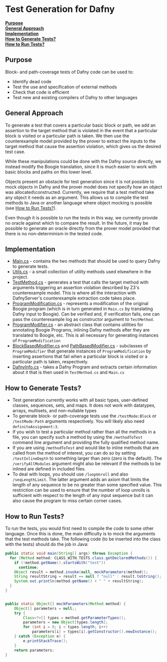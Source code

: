# Test Generation for Dafny

[**Purpose**](#purpose) <br>
[**General Approach**](#general-approach) <br>
[**Implementation**](#implementation) <br>
[**How to Generate Tests?**](#how-to-generate-tests) <br>
[**How to Run Tests?**](#how-to-run-tests)

## Purpose

Block- and path-coverage tests of Dafny code can be used to:
- Identify dead code
- Test the use and specification of external methods
- Check that code is efficient
- Test new and existing compilers of Dafny to other languages

## General Approach

To generate a test that covers a particular basic block or path, we add an
assertion to the target method that is violated in the event that a particular
block is visited or a particular path is taken. We then use the counterexample
model provided by the prover to extract the inputs to the target method that
cause the assertion violation, which gives us the desired test case.

While these manipulations could be done with the Dafny source directly, we
instead modify the Boogie translation, since it is much easier to work
with basic blocks and paths on this lower level.

Objects present an obstacle for test generation since it is not possible to
mock objects in Dafny and the prover model does not specify how an object was
allocated\constructed. Currently, we require that a test method take any
object it needs as an argument. This allows us to compile the test methods
to Java or another language where object mocking is possible (see
[How to Run Tests?](#how-to-run-tests)).

Even though it is possible to run the tests in this way, we currently provide
no oracle against which to compare the result. In the future, it may be
possible to generate an oracle directly from the prover model provided that
there is no non-determinism in the tested code.


## Implementation

- [Main.cs](Main.cs) - contains the two methods that should be used to query
  Dafny to generate tests.
- [Utils.cs](Utils.cs) - a small collection of utility methods used elsewhere
  in the project.
- [TestMethod.cs](TestMethod.cs) - generates a test that calls the target
  method with arguments triggering an assertion violation described by Z3's
  counterexample model. This is where all the interaction with DafnyServer's
  counterexample extraction code takes place.
- [ProgramModification.cs](ProgramModification.cs) - represents a modification
  of the original Boogie program (which is in turn generated in `Main.cs` by
  translating Dafny input to Boogie). Can be verified and, if verification
  fails, one can pass the counterexample log as constructor
  argument to `TestMethod`.
- [ProgramModifier.cs](ProgramModifier.cs) - an abstract class that contains
  utilities for annotating Boogie Programs, inlining Dafny methods after they
  are translated to Boogie, etc. This is all necessary for generating
  instances of `ProgramModification`
- [BlockBasedModifier.cs](BlockBasedModifier.cs) and
  [PathBasedModifier.cs](PathBasedModifier.cs) - subclasses of
  `ProgramModifier` that generate instances of `ProgramModification` by
  inserting assertions that fail when a particular block is visited or a
  particular path is taken, respectively.
- [DafnyInfo.cs](DafnyInfo.cs) - takes a Dafny Program and extracts certain
  information about it that is then used in `TestMethod.cs` and `Main.cs`

## How to Generate Tests?

- Test generation currently works with all basic types, user-defined classes,
  sequences, sets, and maps. It does not work with datatypes, arrays,
  multisets, and non-nullable types
- To generate block- or path-coverage tests use the `/testMode:Block` or
  `/testMode:Path` arguments respectively. You will likely also need
  `definiteAssignment:3`.
- If you wish to test a particular method rather than all the methods in a
  file, you can specify such a method by using the `/methodToTest` command line
  argument and providing the fully qualified method name.
- If you are using `/methodToTest` and would like to inline methods that are
  called from the method of interest, you can do so by setting
  `/testInlineDepth` to something larger than zero (zero is the default). The
  `/verifyAllModules` argument might also be relevant if the methods to be
  inlined are defined in included files.
- To deal with loops, you should use `/loopUnroll` and also `/seqLengthLimit`.
  The latter argument adds an axiom that limits the length of any sequence to
  be no greater than some specified value. This restriction can be used to
  ensure that the number of loop unrolls is sufficient with respect to the
  length of any input sequence but it can also cause the program to miss
  certain corner cases.

## How to Run Tests?

To run the tests, you would first need to compile the code to some other
language. Once this is done, the main difficulty is to mock the arguments
that the test methods take. The following code (to be inserted into the class
with the tests) should do the job in Java:

```java
public static void main(String[] args) throws Exception {
  for (Method method: CLASS_WITH_TESTS.class.getDeclaredMethods()) {
    if (!method.getName().startsWith("test"))
      continue;
    Object result = method.invoke(null, mockParameters(method));
    String resultString = result == null ? "null" : result.toString();
    System.out.println(method.getName() + " " + resultString);
  }
}


public static Object[] mockParameters(Method method) {
    Object[] parameters = null;;
    try {
        Class<?>[] types = method.getParameterTypes();
        parameters = new Object[types.length];
        for (int i = 0; i < types.length; i++)
            parameters[i] = types[i].getConstructor().newInstance();
    } catch (Exception e) {
        e.printStackTrace();
    }
    return parameters;
}
```